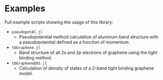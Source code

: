 # Examples

Full example scripts showing the usage of this library:

- `pseudopotAl.jl`
  - Pseudopotential method calculation of aluminum band structure with a pseudopotential defined as a function of momentum.
- `tbGraphene.jl`
  - Band structure of all 2s and 2p electrons of graphene using the tight binding method.
- `tbGrapheneDOS.jl`
  - Calculation of density of states of a 2-band tight binding graphene model.
